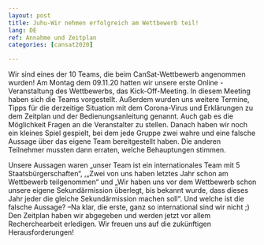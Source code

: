 ```yaml
---
layout: post
title: Juhu-Wir nehmen erfolgreich am Wettbewerb teil!
lang: DE
ref: Annahme und Zeitplan
categories: [cansat2020]

---
```


Wir sind eines der 10 Teams, die beim CanSat-Wettbewerb angenommen wurden! Am Montag dem 09.11.20 hatten wir unsere erste Online - Veranstaltung des Wettbewerbs, das Kick-Off-Meeting. In diesem Meeting haben sich die Teams vorgestellt. Außerdem wurden uns weitere Termine, Tipps für die derzeitige Situation mit dem Corona-Virus und Erklärungen zu dem Zeitplan und der Bedienungsanleitung genannt. Auch gab es die Möglichkeit Fragen an die Veranstalter zu stellen. Danach haben wir noch ein kleines Spiel gespielt, bei dem jede Gruppe zwei wahre und eine falsche Aussage über das eigene Team bereitgestellt haben. Die anderen Teilnehmer mussten dann erraten, welche Behauptungen stimmen. 

Unsere Aussagen waren „unser Team ist ein internationales Team mit 5 Staatsbürgerschaften“, ,„Zwei von uns haben letztes Jahr schon am Wettbewerb teilgenommen“ und „Wir haben uns vor dem Wettbewerb schon unsere eigene Sekundärmission überlegt, bis bekannt wurde, dass dieses Jahr jeder die gleiche Sekundärmission machen soll“. Und welche ist die falsche Aussage? –Na klar, die erste, ganz so international sind wir nicht ;) Den Zeitplan haben wir abgegeben und werden jetzt vor allem Recherchearbeit erledigen. Wir freuen uns auf die zukünftigen Herausforderungen!
